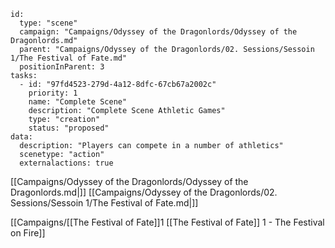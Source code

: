 
```RpgManager4
id: 
  type: "scene"
  campaign: "Campaigns/Odyssey of the Dragonlords/Odyssey of the Dragonlords.md"
  parent: "Campaigns/Odyssey of the Dragonlords/02. Sessions/Sessoin 1/The Festival of Fate.md"
  positionInParent: 3
tasks: 
  - id: "97fd4523-279d-4a12-8dfc-67cb67a2002c"
    priority: 1
    name: "Complete Scene"
    description: "Complete Scene Athletic Games"
    type: "creation"
    status: "proposed"
data: 
  description: "Players can compete in a number of athletics"
  scenetype: "action"
  externalactions: true
```

[[Campaigns/Odyssey of the Dragonlords/Odyssey of the Dragonlords.md|]]
[[Campaigns/Odyssey of the Dragonlords/02. Sessions/Sessoin 1/The Festival of Fate.md|]]

[[Campaigns/[[The Festival of Fate]]1 [[The Festival of Fate]] 1 - The Festival on Fire]]